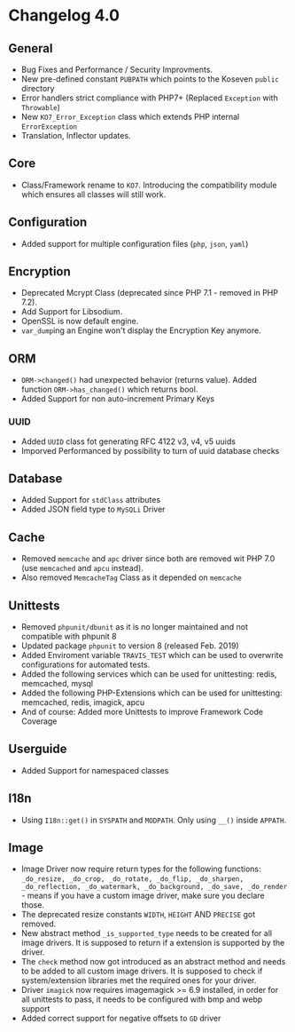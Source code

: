 # Changelog 4.0
## General
 * Bug Fixes and Performance / Security Improvments.
 * New pre-defined constant `PUBPATH` which points to the Koseven `public` directory
 * Error handlers strict compliance with PHP7+ (Replaced `Exception` with `Throwable`)
 * New `KO7_Error_Exception` class which extends PHP internal `ErrorException`
 * Translation, Inflector updates.
## Core
 * Class/Framework rename to `KO7`. Introducing the compatibility module which ensures all classes will still work.
## Configuration
 * Added support for multiple configuration files (`php`, `json`, `yaml`)
## Encryption
 * Deprecated Mcrypt Class (deprecated since PHP 7.1 - removed in PHP 7.2).
 * Add Support for Libsodium.
 * OpenSSL is now default engine.
 * `var_dump`ing an Engine won't display the Encryption Key anymore.
## ORM
 * `ORM->changed()` had unexpected behavior (returns value). Added function `ORM->has_changed()` which returns bool.
 * Added Support for non auto-increment Primary Keys
### UUID
 * Added `UUID` class fot generating RFC 4122 v3, v4, v5 uuids
 * Imporved Performanced by possibility to turn of uuid database checks
## Database
 * Added Support for `stdClass` attributes
 * Added JSON field type to `MySQLi` Driver
## Cache
 * Removed `memcache` and `apc` driver since both are removed wit PHP 7.0 (use `memcached` and `apcu` instead).
 * Also removed `MemcacheTag` Class as it depended on `memcache`
## Unittests
 * Removed `phpunit/dbunit` as it is no longer maintained and not compatible with phpunit 8
 * Updated package `phpunit` to version 8 (released Feb. 2019)
 * Added Enviroment variable `TRAVIS_TEST` which can be used to overwrite configurations for automated tests.
 * Added the following services which can be used for unittesting: redis, memcached, mysql
 * Added the following PHP-Extensions which can be used for unittesting: memcached, redis, imagick, apcu
 * And of course: Added more Unittests to improve Framework Code Coverage
## Userguide
 * Added Support for namespaced classes
## I18n
 * Using `I18n::get()` in `SYSPATH` and `MODPATH`. Only using `__()` inside `APPATH`.
## Image
 * Image Driver now require return types for the following functions: `_do_resize, _do_crop, _do_rotate, _do_flip, _do_sharpen, _do_reflection, _do_watermark, _do_background, _do_save, _do_render` -
 means if you have a custom image driver, make sure you declare those.
 * The deprecated resize constants `WIDTH`, `HEIGHT` AND `PRECISE` got removed.
 * New abstract method `_is_supported_type` needs to be created for all image drivers. It is supposed to return if a extension is supported by the driver.
 * The `check` method now got introduced as an abstract method and needs to be added to all custom image drivers. It is supposed to check if system/extension libraries met the required ones for your driver.
 * Driver `imagick` now requires imagemagick >= 6.9 installed, in order for all unittests to pass, it needs to be configured with bmp and webp support
 * Added correct support for negative offsets to `GD` driver